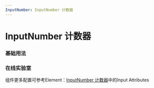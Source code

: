 ```yaml
---
InputNumber: InputNumber 计数器
---
```

# InputNumber 计数器

### 基础用法

<ClientOnly>
<field-inputnumber-demo blockName="inputnumberField1"/>
</ClientOnly>

### 在线实验室
<ClientOnly>
<ams-config name="inputnumber" type="field"/>
</ClientOnly>

组件更多配置可参考Element：[InputNumber 计数器](http://element-cn.eleme.io/#/zh-CN/component/input-number)中的Input Attributes

